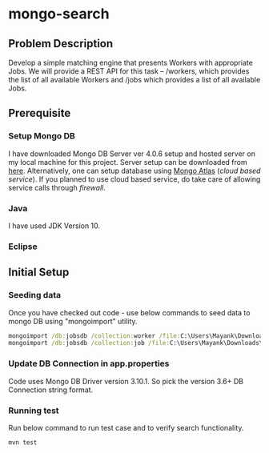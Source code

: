 # mongo-search

## Problem Description
Develop a simple matching engine that presents Workers with appropriate Jobs.  We will provide a REST API for this task – /workers, which provides the list of all available Workers and /jobs which provides a list of all available Jobs.

## Prerequisite
### Setup Mongo DB
I have downloaded Mongo DB Server ver 4.0.6 setup and hosted server on my local machine for this project. Server setup can be downloaded from [here]( https://www.mongodb.com/download-center/community).
Alternatively, one can setup database using [Mongo Atlas](https://cloud.mongodb.com/) (_cloud based service_). If you planned to use cloud based service, do take care of allowing service calls through *firewall*.

### Java
I have used JDK Version 10.

### Eclipse

## Initial Setup
### Seeding data
Once you have checked out code - use below commands to seed data to mongo DB using "mongoimport" utility.

```cmd
mongoimport /db:jobsdb /collection:worker /file:C:\Users\Mayank\Downloads\workers.json /jsonArray
mongoimport /db:jobsdb /collection:job /file:C:\Users\Mayank\Downloads\jobs.json /jsonArray
```

### Update DB Connection in app.properties
Code uses Mongo DB Driver version 3.10.1. So pick the version 3.6+ DB Connection string format.

### Running test

Run below command to run test case and to verify search functionality.

```cmd
mvn test
```
